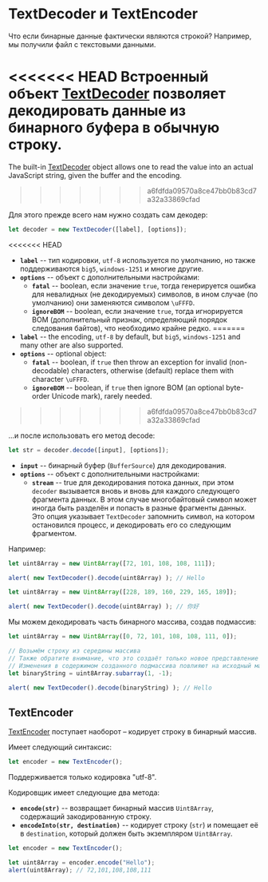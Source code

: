 # TextDecoder и TextEncoder

Что если бинарные данные фактически являются строкой? Например, мы получили файл с текстовыми данными.

<<<<<<< HEAD
Встроенный объект [TextDecoder](https://encoding.spec.whatwg.org/#interface-textdecoder) позволяет декодировать данные из бинарного буфера в обычную строку.
=======
The built-in [TextDecoder](https://encoding.spec.whatwg.org/#interface-textdecoder) object allows one to read the value into an actual JavaScript string, given the buffer and the encoding.
>>>>>>> a6fdfda09570a8ce47bb0b83cd7a32a33869cfad

Для этого прежде всего нам нужно создать сам декодер:
```js
let decoder = new TextDecoder([label], [options]);
```

<<<<<<< HEAD
- **`label`** -- тип кодировки, `utf-8` используется по умолчанию, но также поддерживаются `big5`, `windows-1251` и многие другие.
- **`options`** -- объект с дополнительными настройками:
  - **`fatal`** -- boolean, если значение `true`, тогда генерируется ошибка для невалидных (не декодируемых) символов, в ином случае (по умолчанию) они заменяются символом `\uFFFD`.
  - **`ignoreBOM`** -- boolean, если значение `true`, тогда игнорируется BOM (дополнительный признак, определяющий порядок следования байтов), что необходимо крайне редко.
=======
- **`label`** -- the encoding, `utf-8` by default, but `big5`, `windows-1251` and many other are also supported.
- **`options`** -- optional object:
  - **`fatal`** -- boolean, if `true` then throw an exception for invalid (non-decodable) characters, otherwise (default) replace them with character `\uFFFD`.
  - **`ignoreBOM`** -- boolean, if `true` then ignore BOM (an optional byte-order Unicode mark), rarely needed.
>>>>>>> a6fdfda09570a8ce47bb0b83cd7a32a33869cfad

...и после использовать его метод decode:

```js
let str = decoder.decode([input], [options]);
```

- **`input`** -- бинарный буфер (`BufferSource`) для декодирования.
- **`options`** -- объект с дополнительными настройками:
  - **`stream`** -- true для декодирования потока данных, при этом `decoder` вызывается вновь и вновь для каждого следующего фрагмента данных. В этом случае многобайтовый символ может иногда быть разделён и попасть в разные фрагменты данных. Это опция указывает `TextDecoder` запомнить символ, на котором остановился процесс, и декодировать его со следующим фрагментом.

Например:

```js run
let uint8Array = new Uint8Array([72, 101, 108, 108, 111]);

alert( new TextDecoder().decode(uint8Array) ); // Hello
```


```js run
let uint8Array = new Uint8Array([228, 189, 160, 229, 165, 189]);

alert( new TextDecoder().decode(uint8Array) ); // 你好
```

Мы можем декодировать часть бинарного массива, создав подмассив:


```js run
let uint8Array = new Uint8Array([0, 72, 101, 108, 108, 111, 0]);

// Возьмём строку из середины массива
// Также обратите внимание, что это создаёт только новое представление без копирования самого массива. 
// Изменения в содержимом созданного подмассива повлияют на исходный массив и наоборот.
let binaryString = uint8Array.subarray(1, -1);

alert( new TextDecoder().decode(binaryString) ); // Hello
```

## TextEncoder

[TextEncoder](https://encoding.spec.whatwg.org/#interface-textencoder) поступает наоборот – кодирует строку в бинарный массив.

Имеет следующий синтаксис:

```js
let encoder = new TextEncoder();
```

Поддерживается только кодировка "utf-8".

Кодировщик имеет следующие два метода:
- **`encode(str)`** -- возвращает бинарный массив `Uint8Array`, содержащий закодированную строку.
- **`encodeInto(str, destination)`** -- кодирует строку (`str`) и помещает её в `destination`, который должен быть экземпляром `Uint8Array`.

```js run
let encoder = new TextEncoder();

let uint8Array = encoder.encode("Hello");
alert(uint8Array); // 72,101,108,108,111
```
